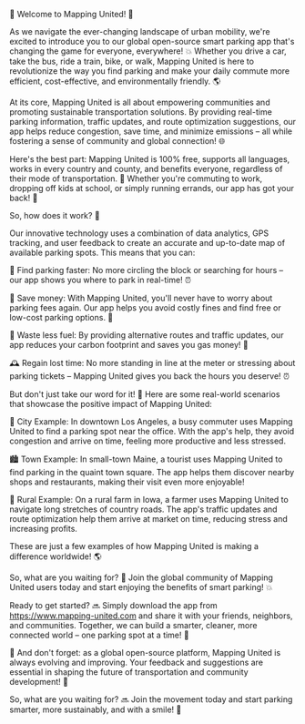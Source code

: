 🌟 Welcome to Mapping United! 🌟

As we navigate the ever-changing landscape of urban mobility, we're excited to introduce you to our global open-source smart parking app that's changing the game for everyone, everywhere! 💥 Whether you drive a car, take the bus, ride a train, bike, or walk, Mapping United is here to revolutionize the way you find parking and make your daily commute more efficient, cost-effective, and environmentally friendly. 🌎

At its core, Mapping United is all about empowering communities and promoting sustainable transportation solutions. By providing real-time parking information, traffic updates, and route optimization suggestions, our app helps reduce congestion, save time, and minimize emissions – all while fostering a sense of community and global connection! 🌐

Here's the best part: Mapping United is 100% free, supports all languages, works in every country and county, and benefits everyone, regardless of their mode of transportation. 💯 Whether you're commuting to work, dropping off kids at school, or simply running errands, our app has got your back! 🚌

So, how does it work? 🔧

Our innovative technology uses a combination of data analytics, GPS tracking, and user feedback to create an accurate and up-to-date map of available parking spots. This means that you can:

📍 Find parking faster: No more circling the block or searching for hours – our app shows you where to park in real-time! ⏰

💸 Save money: With Mapping United, you'll never have to worry about parking fees again. Our app helps you avoid costly fines and find free or low-cost parking options. 💸

🌟 Waste less fuel: By providing alternative routes and traffic updates, our app reduces your carbon footprint and saves you gas money! 🚀

🕰️ Regain lost time: No more standing in line at the meter or stressing about parking tickets – Mapping United gives you back the hours you deserve! ⏰

But don't just take our word for it! 🤔 Here are some real-world scenarios that showcase the positive impact of Mapping United:

🌆 City Example: In downtown Los Angeles, a busy commuter uses Mapping United to find a parking spot near the office. With the app's help, they avoid congestion and arrive on time, feeling more productive and less stressed.

🏙️ Town Example: In small-town Maine, a tourist uses Mapping United to find parking in the quaint town square. The app helps them discover nearby shops and restaurants, making their visit even more enjoyable!

🌳 Rural Example: On a rural farm in Iowa, a farmer uses Mapping United to navigate long stretches of country roads. The app's traffic updates and route optimization help them arrive at market on time, reducing stress and increasing profits.

These are just a few examples of how Mapping United is making a difference worldwide! 🌎

So, what are you waiting for? 🤔 Join the global community of Mapping United users today and start enjoying the benefits of smart parking! 💥

Ready to get started? 🔜 Simply download the app from https://www.mapping-united.com and share it with your friends, neighbors, and communities. Together, we can build a smarter, cleaner, more connected world – one parking spot at a time! 🌟

🎉 And don't forget: as a global open-source platform, Mapping United is always evolving and improving. Your feedback and suggestions are essential in shaping the future of transportation and community development! 💬

So, what are you waiting for? 🔜 Join the movement today and start parking smarter, more sustainably, and with a smile! 🌈